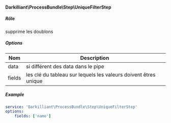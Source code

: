 #### Darkilliant\ProcessBundle\Step\UniqueFilterStep

##### Rôle 

supprime les doublons

##### Options

| Nom    | Description                                                     |
|--------|-----------------------------------------------------------------|
| data   | si différent des data dans le pipe                              |
| fields | les clé du tableau sur lequels les valeurs doivent êtres unique | 

##### Example

```yaml
service: 'Darkilliant\ProcessBundle\Step\UniqueFilterStep'
options:
    fields: ['name']
```